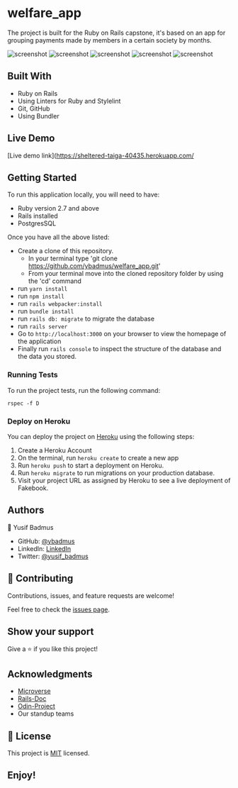 # welfare_app

The project is built for the Ruby on Rails capstone, it's based on an app for grouping payments made by members in a certain society by months.

![screenshot](https://raw.githubusercontent.com/ybadmus/welfare_app/welfare/app_screenshot.PNG)
![screenshot](https://raw.githubusercontent.com/ybadmus/welfare_app/welfare/app_screenshot_2.PNG)
![screenshot](https://raw.githubusercontent.com/ybadmus/welfare_app/welfare/app_screenshot_3.PNG)
![screenshot](https://raw.githubusercontent.com/ybadmus/welfare_app/welfare/app_screenshot_4.PNG)
![screenshot](https://raw.githubusercontent.com/ybadmus/welfare_app/welfare/app_screenshot_5.PNG)

## Built With

- Ruby on Rails
- Using Linters for Ruby and Stylelint
- Git, GitHub
- Using Bundler

## Live Demo

 [Live demo link](https://sheltered-taiga-40435.herokuapp.com/

## Getting Started

To run this application locally, you will need to have:

- Ruby version 2.7 and above
- Rails installed
- PostgresSQL

Once you have all the above listed:

- Create a clone of this repository. 
  - In your terminal type 'git clone https://github.com/ybadmus/welfare_app.git'
  - From your terminal move into the cloned repository folder by using the 'cd' command 
- run `yarn install` 
- run `npm install`
- run `rails webpacker:install`
- run `bundle install`
- run `rails db: migrate` to migrate the database 
- run `rails server`
- Go to `http://localhost:3000` on your browser to view the homepage of the application 
- Finally run `rails console` to inspect the structure of the database and the data you stored.

### Running Tests

To run the project tests, run the following command:
```
rspec -f D
```

### Deploy on Heroku

You can deploy the project on [Heroku](https://www.heroku.com/) using the following steps:

1. Create a Heroku Account
2. On the terminal, run `heroku create` to create a new app
3. Run `heroku push` to start a deployment on Heroku.
4. Run `heroku migrate` to run migrations on your production database.
5. Visit your project URL as assigned by Heroku to see a live deployment of Fakebook.

## Authors

👤 Yusif Badmus

- GitHub: [@ybadmus](https://github.com/ybadmus) 
- LinkedIn: [LinkedIn](https://www.linkedin.com/in/ybadmus/)
- Twitter: [@yusif_badmus](https://twitter.com/yusif_badmus)

## 🤝 Contributing

Contributions, issues, and feature requests are welcome!

Feel free to check the [issues page](https://github.com/ybadmus/welfare_app/issues).

## Show your support

Give a ⭐️ if you like this project!

## Acknowledgments

- [Microverse](https://www.microverse.org)
- [Rails-Doc](https://guides.rubyonrails.org/)
- [Odin-Project](https://www.theodinproject.com/courses/ruby-on-rails/lessons/building-with-active-record-ruby-on-rails)
- Our standup teams

## 📝 License

<p>This project is <a href="LICENSE">MIT</a> licensed.</p>

## Enjoy!